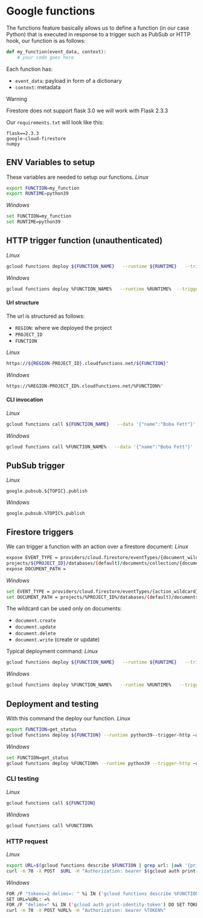 # Google functions
The functions feature basically allows us to define a function (in our case Python) that is executed in response to a trigger such as PubSub or HTTP hook, our function is as follows:

```python
def my_function(event_data, context):
    # your code goes here
```
Each function has:
 - `event_data`: payload in form of a dictionary
 - `context`: metadata

> [!WARNING]
> Firestore does not support flask 3.0 we will work with Flask 2.3.3

Our `requirements.txt` will look like this:
```text
flask==2.3.3
google-cloud-firestore
numpy
```

## ENV Variables to setup
These variables are needed to setup our functions.
*Linux*
```bash
export FUNCTION=my_function
export RUNTIME=python39
```
*Windows*
```bash
set FUNCTION=my_function
set RUNTIME=python39
```


## HTTP trigger function (unauthenticated)
*Linux*
```bash
gcloud functions deploy ${FUNCTION_NAME}   --runtime ${RUNTIME}   --trigger-http --allow-unauthenticated
```
*Windows*
```bash
gcloud functions deploy %FUNCTION_NAME%   --runtime %RUNTIME%  --trigger-http --allow unauthenticated
```
#### Url structure
The url is structured as follows:
 - `REGION`: where we deployed the project
 - `PROJECT_ID`
 - `FUNCTION`

*Linux*
```bash
https://${REGION-PROJECT_ID}.cloudfunctions.net/${FUNCTION}"
```
*Windows*
```bash
https://%REGION-PROJECT_ID%.cloudfunctions.net/%FUNCTION%"
```
#### CLI invocation
*Linux*
```bash
gcloud functions call ${FUNCTION_NAME}   --data '{"name":"Boba Fett"}'
```
*Windows*
```bash
gcloud functions call %FUNCTION_NAME%   --data '{"name":"Boba Fett"}'
```


## PubSub trigger
*Linux*
```
google.pubsub.${TOPIC}.publish
```
*Windows*
```
google.pubsub.%TOPIC%.publish
```
## Firestore triggers
We can trigger a function with an action over a firestore document:
*Linux*
```bash
expose EVENT_TYPE = providers/cloud.firestore/eventTypes/{document_wildcard}
projects/${PROJECT_ID}/databases/(default)/documents/collection/{document_wildcard}
expose DOCUMENT_PATH = 
```
*Windows*
```bash
set EVENT_TYPE = providers/cloud.firestore/eventTypes/{action_wildcard}
set DOCUMENT_PATH = projects/%PROJECT_ID%/databases/(default)/documents/collection/{document}
```
The wildcard can be used only on documents:
 - `document.create`
 - `document.update`
 - `document.delete`
 - `document.write` (create or update)


Typical deployment command:
*Linux*
```bash
gcloud functions deploy ${FUNCTION_NAME}   --runtime ${RUNTIME}   --trigger-event "${EVENT_TYPE}" --trigger-resource "${DOCUMENT_PATH}" --docker-registry=artifact-registry --no-gen2 
```
*Windows*
```bash
gcloud functions deploy %FUNCTION_NAME%   --runtime %RUNTIME%   --trigger-event "%EVENT_TYPE%" --trigger-resource "%DOCUMENT_PATH%" --docker-registry=artifact-registry --no-gen2
```



## Deployment and testing
With this command the deploy our function.
*Linux* 
```bash
export FUNCTION=get_status
gcloud functions deploy ${FUNCTION} --runtime python39--trigger-http –allow-unauthenticated --docker-registry=artifact-registry --no-gen2
```

*Windows*
```bash
set FUNCTION=get_status
gcloud functions deploy %FUNCTION% --runtime python39 --trigger-http –allow-unauthenticated --docker-registry=artifact-registry --no-gen2
```

### CLI testing
*Linux*
```bash
gcloud functions call ${FUNCTION}
```
*Windows*
```bash
gcloud functions call %FUNCTION%
```
### HTTP request
*Linux*
```bash
export URL=$(gcloud functions describe $FUNCTION | grep url: |awk '{print $2}')
curl -m 70 -X POST  $URL -H "Authorization: bearer $(gcloud auth print-identity-token)"
```
*Windows*
```bash
FOR /F "tokens=2 delims=: " %i IN ('gcloud functions describe %FUNCTION% ^| findstr "url:"') DO SET URL=%i
SET URL=%URL: =%
FOR /F "delims=" %i IN ('gcloud auth print-identity-token') DO SET TOKEN=%i
curl -m 70 -X POST %URL% -H "Authorization: bearer %TOKEN%"
```


